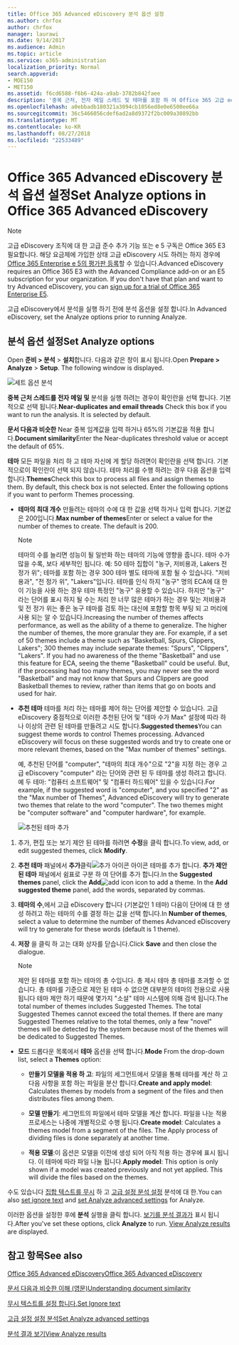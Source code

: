 ```yaml
---
title: Office 365 Advanced eDiscovery 분석 옵션 설정
ms.author: chrfox
author: chrfox
manager: laurawi
ms.date: 9/14/2017
ms.audience: Admin
ms.topic: article
ms.service: o365-administration
localization_priority: Normal
search.appverid:
- MOE150
- MET150
ms.assetid: f6cd6588-f6b6-424a-a9ab-3782b842faee
description: '중복 근처, 전자 메일 스레드 및 테마를 포함 하 여 Office 365 고급 ediscovery에서 분석 프로세스에 대 한 옵션을 설정 하는 단계를 검토 합니다.  '
ms.openlocfilehash: a0ebbadb180321a3094cb1056ed8e0e6500ee66a
ms.sourcegitcommit: 36c5466056cdef6ad2a8d9372f2bc009a30892bb
ms.translationtype: MT
ms.contentlocale: ko-KR
ms.lasthandoff: 08/27/2018
ms.locfileid: "22533489"
---
```

# <a name="set-analyze-options-in-office-365-advanced-ediscovery"></a><span data-ttu-id="8ae78-103">Office 365 Advanced eDiscovery 분석 옵션 설정</span><span class="sxs-lookup"><span data-stu-id="8ae78-103">Set Analyze options in Office 365 Advanced eDiscovery</span></span>

> [!NOTE]
> <span data-ttu-id="8ae78-p101">고급 eDiscovery 조직에 대 한 고급 준수 추가 기능 또는 e 5 구독은 Office 365 E3 필요합니다. 해당 요금제에 가입한 상태 고급 eDiscovery 시도 하려는 하지 경우에 [Office 365 Enterprise e 5의 평가판 등록](https://go.microsoft.com/fwlink/p/?LinkID=698279)할 수 있습니다.</span><span class="sxs-lookup"><span data-stu-id="8ae78-p101">Advanced eDiscovery requires an Office 365 E3 with the Advanced Compliance add-on or an E5 subscription for your organization. If you don't have that plan and want to try Advanced eDiscovery, you can [sign up for a trial of Office 365 Enterprise E5](https://go.microsoft.com/fwlink/p/?LinkID=698279).</span></span> 
  
<span data-ttu-id="8ae78-106">고급 eDiscovery에서 분석을 실행 하기 전에 분석 옵션을 설정 합니다.</span><span class="sxs-lookup"><span data-stu-id="8ae78-106">In Advanced eDiscovery, set the Analyze options prior to running Analyze.</span></span>
  
## <a name="set-analyze-options"></a><span data-ttu-id="8ae78-107">분석 옵션 설정</span><span class="sxs-lookup"><span data-stu-id="8ae78-107">Set Analyze options</span></span>

<span data-ttu-id="8ae78-p102">Open **준비 \> 분석** \> **설치**합니다. 다음과 같은 창이 표시 됩니다.</span><span class="sxs-lookup"><span data-stu-id="8ae78-p102">Open **Prepare \> Analyze** \> **Setup**. The following window is displayed.</span></span>
  
![세트 옵션 분석](media/c3ec7a92-8484-4812-b98c-aa3eb740e5b7.png)
  
 <span data-ttu-id="8ae78-p103">**중복 근처 스레드를 전자 메일 및** 분석을 실행 하려는 경우이 확인란을 선택 합니다. 기본적으로 선택 됩니다.</span><span class="sxs-lookup"><span data-stu-id="8ae78-p103">**Near-duplicates and email threads** Check this box if you want to run the analysis. It is selected by default.</span></span> 
  
 <span data-ttu-id="8ae78-113">**문서 다음과 비슷한** Near 중복 임계값을 입력 하거나 65%의 기본값을 적용 합니다.</span><span class="sxs-lookup"><span data-stu-id="8ae78-113">**Document similarity**Enter the Near-duplicates threshold value or accept the default of 65%.</span></span> 
  
 <span data-ttu-id="8ae78-p104">**테마** 모든 파일을 처리 하 고 테마 자신에 게 할당 하려면이 확인란을 선택 합니다. 기본적으로이 확인란이 선택 되지 않습니다. 테마 처리를 수행 하려는 경우 다음 옵션을 입력 합니다.</span><span class="sxs-lookup"><span data-stu-id="8ae78-p104">**Themes**Check this box to process all files and assign themes to them. By default, this check box is not selected. Enter the following options if you want to perform Themes processing.</span></span>
  
- <span data-ttu-id="8ae78-p105">**테마의 최대 개수** 만들려는 테마의 수에 대 한 값을 선택 하거나 입력 합니다. 기본값은 200입니다.</span><span class="sxs-lookup"><span data-stu-id="8ae78-p105">**Max number of themes**Enter or select a value for the number of themes to create. The default is 200.</span></span> 
    
    > [!NOTE]
    > <span data-ttu-id="8ae78-p106">테마의 수를 늘리면 성능이 될 일반화 하는 테마의 기능에 영향을 줍니다. 테마 수가 많을 수록, 보다 세부적인 됩니다. 예: 50 테마 집합이 "농구, 저비용과, Lakers 전 정가 위"; 테마를 포함 하는 경우 300 테마 별도 테마에 포함 될 수 있습니다. "저비용과", "전 정가 위", "Lakers"입니다. 테마를 인식 하지 "농구" 명의 ECA에 대 한이 기능을 사용 하는 경우 테마 특정인 "농구" 유용할 수 있습니다. 하지만 "농구" 라는 단어를 표시 하지 될 수는 처리 한 너무 많은 테마가 하는 경우 및는 저비용과 및 전 정가 위는 좋은 농구 테마를 검토 하는 대신에 포함할 항목 부팅 되 고 머리에 사용 되는 알 수 있습니다.</span><span class="sxs-lookup"><span data-stu-id="8ae78-p106">Increasing the number of themes affects performance, as well as the ability of a theme to generalize. The higher the number of themes, the more granular they are. For example, if a set of 50 themes include a theme such as "Basketball, Spurs, Clippers, Lakers"; 300 themes may include separate themes: "Spurs", "Clippers", "Lakers". If you had no awareness of the theme "Basketball" and use this feature for ECA, seeing the theme "Basketball" could be useful. But, if the processing had too many themes, you may never see the word "Basketball" and may not know that Spurs and Clippers are good Basketball themes to review, rather than items that go on boots and used for hair.</span></span> 
  
- <span data-ttu-id="8ae78-p107">**추천 테마** 테마를 처리 하는 테마를 제어 하는 단어를 제안할 수 있습니다. 고급 eDiscovery 중점적으로 이러한 추천된 단어 및 "테마 수가 Max" 설정에 따라 하나 이상의 관련 된 테마를 만들려고 시도 합니다.</span><span class="sxs-lookup"><span data-stu-id="8ae78-p107">**Suggested themes**You can suggest theme words to control Themes processing. Advanced eDiscovery will focus on these suggested words and try to create one or more relevant themes, based on the "Max number of themes" settings.</span></span> 
    
    <span data-ttu-id="8ae78-p108">예, 추천된 단어를 "computer", "테마의 최대 개수"으로 "2"을 지정 하는 경우 고급 eDiscovery "computer" 라는 단어와 관련 된 두 테마를 생성 하려고 합니다. 예 두 테마: "컴퓨터 소프트웨어" 및 "컴퓨터 하드웨어" 있을 수 있습니다.</span><span class="sxs-lookup"><span data-stu-id="8ae78-p108">For example, if the suggested word is "computer", and you specified "2" as the "Max number of Themes", Advanced eDiscovery will try to generate two themes that relate to the word "computer". The two themes might be "computer software" and "computer hardware", for example.</span></span> 
    
    ![추천된 테마 추가](media/06e9ffd3-a76c-423b-b450-9e465eb9a02f.png)
  
1. <span data-ttu-id="8ae78-129">추가, 편집 또는 보기 제안 된 테마를 하려면 **수정**을 클릭 합니다.</span><span class="sxs-lookup"><span data-stu-id="8ae78-129">To view, add, or edit suggested themes, click **Modify**.</span></span>
    
2. <span data-ttu-id="8ae78-p109">**추천 테마** 패널에서 **추가**클릭![추가 아이콘](media/c2dd8b3a-5a22-412c-a7fa-143f5b2b5612.png) 아이콘 테마를 추가 합니다. **추가 제안된 테마** 패널에서 쉼표로 구분 하 여 단어를 추가 합니다.</span><span class="sxs-lookup"><span data-stu-id="8ae78-p109">In the **Suggested themes** panel, click the **Add**![add icon](media/c2dd8b3a-5a22-412c-a7fa-143f5b2b5612.png) icon to add a theme. In the **Add suggested theme** panel, add the words, separated by commas.</span></span> 
    
3. <span data-ttu-id="8ae78-132">**테마의 수**,에서 고급 eDiscovery 합니다 (기본값인 1 테마) 다음이 단어에 대 한 생성 하려고 하는 테마의 수를 결정 하는 값을 선택 합니다.</span><span class="sxs-lookup"><span data-stu-id="8ae78-132">In **Number of themes**, select a value to determine the number of themes Advanced eDiscovery will try to generate for these words (default is 1 theme).</span></span>
    
4. <span data-ttu-id="8ae78-133">**저장** 을 클릭 하 고는 대화 상자를 닫습니다.</span><span class="sxs-lookup"><span data-stu-id="8ae78-133">Click **Save** and then close the dialogue.</span></span> 
    
    > [!NOTE]
    > <span data-ttu-id="8ae78-p110">제안 된 테마를 포함 하는 테마의 총 수입니다. 총 제시 테마 총 테마를 초과할 수 없습니다. 총 테마를 기준으로 제안 된 테마 수 없으면 대부분의 테마의 전용으로 사용 됩니다 테마 제안 하기 때문에 몇가지 "소설" 테마 시스템에 의해 검색 됩니다.</span><span class="sxs-lookup"><span data-stu-id="8ae78-p110">The total number of themes includes Suggested Themes. The total Suggested Themes cannot exceed the total themes. If there are many Suggested Themes relative to the total themes, only a few "novel" themes will be detected by the system because most of the themes will be dedicated to Suggested Themes.</span></span> 
  
- <span data-ttu-id="8ae78-137">**모드** 드롭다운 목록에서 **테마** 옵션을 선택 합니다.</span><span class="sxs-lookup"><span data-stu-id="8ae78-137">**Mode** From the drop-down list, select a **Themes** option:</span></span> 
    
  - <span data-ttu-id="8ae78-138">**만들기 모델을 적용 하 고**: 파일의 세그먼트에서 모델을 통해 테마를 계산 하 고 다음 사항을 포함 하는 파일을 분산 합니다.</span><span class="sxs-lookup"><span data-stu-id="8ae78-138">**Create and apply model**: Calculates themes by models from a segment of the files and then distributes files among them.</span></span>
    
  - <span data-ttu-id="8ae78-p111">**모델 만들기**: 세그먼트의 파일에서 테마 모델을 계산 합니다. 파일을 나눈 적용 프로세스는 나중에 개별적으로 수행 됩니다.</span><span class="sxs-lookup"><span data-stu-id="8ae78-p111">**Create model**: Calculates a themes model from a segment of the files. The Apply process of dividing files is done separately at another time.</span></span>
    
  - <span data-ttu-id="8ae78-p112">**적용 모델**:이 옵션은 모델을 이전에 생성 되어 아직 적용 하는 경우에 표시 됩니다. 이 테마에 따라 파일 나눌 됩니다.</span><span class="sxs-lookup"><span data-stu-id="8ae78-p112">**Apply model**: This option is only shown if a model was created previously and not yet applied. This will divide the files based on the themes.</span></span>
    
<span data-ttu-id="8ae78-143">수도 있습니다 [집합 텍스트를 무시](set-ignore-text-in-advanced-ediscovery.md) 하 고 [고급 설정 분석 설정](set-analyze-advanced-settings-in-advanced-ediscovery.md) 분석에 대 한.</span><span class="sxs-lookup"><span data-stu-id="8ae78-143">You can also [set ignore text](set-ignore-text-in-advanced-ediscovery.md) and [set Analyze advanced settings](set-analyze-advanced-settings-in-advanced-ediscovery.md) for Analyze.</span></span> 
  
<span data-ttu-id="8ae78-p113">이러한 옵션을 설정한 후에 **분석** 실행을 클릭 합니다. [보기를 분석 결과가](view-analyze-results-in-advanced-ediscovery.md) 표시 됩니다.</span><span class="sxs-lookup"><span data-stu-id="8ae78-p113">After you've set these options, click **Analyze** to run. [View Analyze results](view-analyze-results-in-advanced-ediscovery.md) are displayed.</span></span> 
  
## <a name="see-also"></a><span data-ttu-id="8ae78-146">참고 항목</span><span class="sxs-lookup"><span data-stu-id="8ae78-146">See also</span></span>

[<span data-ttu-id="8ae78-147">Office 365 Advanced eDiscovery</span><span class="sxs-lookup"><span data-stu-id="8ae78-147">Office 365 Advanced eDiscovery</span></span>](office-365-advanced-ediscovery.md)
  
[<span data-ttu-id="8ae78-148">문서 다음과 비슷한 이해 (영문)</span><span class="sxs-lookup"><span data-stu-id="8ae78-148">Understanding document similarity</span></span>](understand-document-similarity-in-advanced-ediscovery.md)
  
[<span data-ttu-id="8ae78-149">무시 텍스트를 설정 합니다.</span><span class="sxs-lookup"><span data-stu-id="8ae78-149">Set Ignore text </span></span>](set-ignore-text-in-advanced-ediscovery.md)
  
[<span data-ttu-id="8ae78-150">고급 설정 설정 분석</span><span class="sxs-lookup"><span data-stu-id="8ae78-150">Set Analyze advanced settings</span></span>](set-analyze-advanced-settings-in-advanced-ediscovery.md)
  
[<span data-ttu-id="8ae78-151">분석 결과 보기</span><span class="sxs-lookup"><span data-stu-id="8ae78-151">View Analyze results</span></span>](view-analyze-results-in-advanced-ediscovery.md)


